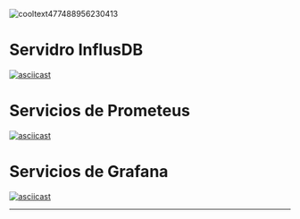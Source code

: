 ![cooltext477488956230413](https://github.com/user-attachments/assets/af9da036-ee38-4230-951e-4fee30717e9e)


# Servidro InflusDB
[![asciicast](https://asciinema.org/a/620847.svg)](https://asciinema.org/a/620847)

# Servicios de Prometeus
[![asciicast](https://asciinema.org/a/620959.svg)](https://asciinema.org/a/620959)

# Servicios de Grafana
[![asciicast](https://asciinema.org/a/621175.svg)](https://asciinema.org/a/621175)

---




